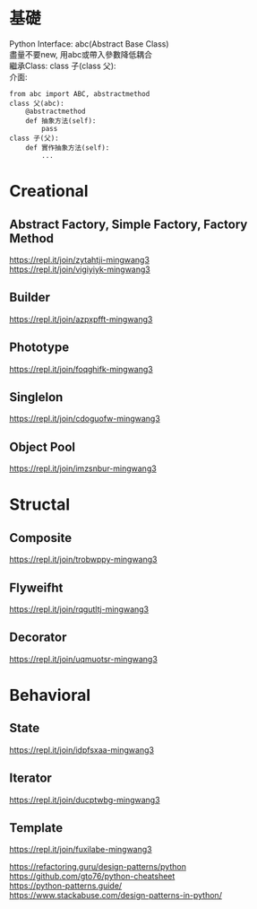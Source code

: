 # 基礎
Python Interface: abc(Abstract Base Class)  
盡量不要new, 用abc或帶入參數降低耦合  
繼承Class: class 子(class 父):  
介面:  
```
from abc import ABC, abstractmethod  
class 父(abc):
    @abstractmethod
    def 抽象方法(self):
        pass  
class 子(父):
    def 實作抽象方法(self):
        ...
```

# Creational
## Abstract Factory, Simple Factory, Factory Method
https://repl.it/join/zytahtji-mingwang3  
https://repl.it/join/vigiyiyk-mingwang3  
## Builder
https://repl.it/join/azpxpfft-mingwang3  
## Phototype
https://repl.it/join/foqghifk-mingwang3
## Singlelon
https://repl.it/join/cdoguofw-mingwang3  
## Object Pool
https://repl.it/join/imzsnbur-mingwang3  

# Structal
## Composite
https://repl.it/join/trobwppy-mingwang3  
## Flyweifht
https://repl.it/join/rqgutltj-mingwang3
## Decorator
https://repl.it/join/uqmuotsr-mingwang3  

# Behavioral
## State
https://repl.it/join/idpfsxaa-mingwang3
## Iterator
https://repl.it/join/ducptwbg-mingwang3  
## Template
https://repl.it/join/fuxilabe-mingwang3

https://refactoring.guru/design-patterns/python  
https://github.com/gto76/python-cheatsheet  
https://python-patterns.guide/  
https://www.stackabuse.com/design-patterns-in-python/  
